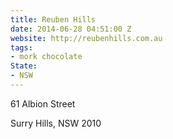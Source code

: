 ```yaml
---
title: Reuben Hills
date: 2014-06-28 04:51:00 Z
website: http://reubenhills.com.au
tags:
- mork chocolate
State:
- NSW
---
```


61 Albion Street

Surry Hills, NSW 2010
